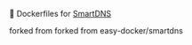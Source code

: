 :whale: Dockerfiles for [SmartDNS](https://github.com/pymumu/smartdns)

forked from forked from easy-docker/smartdns